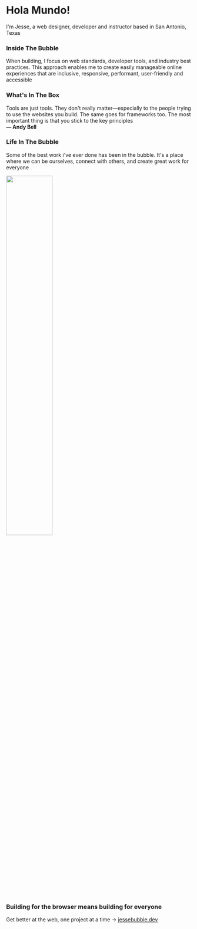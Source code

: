 # Hola Mundo!
I'm Jesse, a web designer, developer and instructor based in San Antonio, Texas 

### Inside The Bubble 
When building, I focus on web standards, developer tools, and industry best practices. 
This approach enables me to create easily manageable online experiences that are inclusive, responsive, performant, user-friendly and accessible 

### What's In The Box 
Tools are just tools. They don't really matter—especially to the people trying to use the websites you build. 
The same goes for frameworks too. The most important thing is that you stick to the key principles <br /> **— Andy Bell** 

### Life In The Bubble 
Some of the best work i've ever done has been in the bubble.
It's a place where we can be ourselves, connect with others, and create great work for everyone

<img src="https://a-us.storyblok.com/f/1014535/1200x960/c78be480b1/human_creature3.png" style="width: 50%;">

### Building for the browser means building for everyone
Get better at the web, one project at a time → [jessebubble.dev](https://www.jessebubble.dev)
